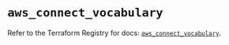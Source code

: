 # `aws_connect_vocabulary`

Refer to the Terraform Registry for docs: [`aws_connect_vocabulary`](https://registry.terraform.io/providers/hashicorp/aws/5.98.0/docs/resources/connect_vocabulary).
